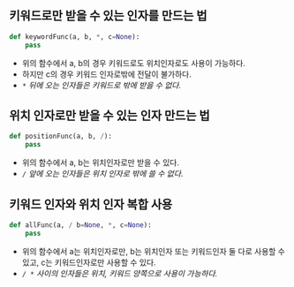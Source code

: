 ## 키워드로만 받을 수 있는 인자를 만드는 법
```Python
def keywordFunc(a, b, *, c=None):
	pass
```
- 위의 함수에서 a, b의 경우 키워드로도 위치인자로도 사용이 가능하다.
- 하지만 c의 경우 키워드 인자로밖에 전달이 불가하다.
- *`*` 뒤에 오는 인자들은 키워드로 밖에 받을 수 없다.*

## 위치 인자로만 받을 수 있는 인자 만드는 법
```Python
def positionFunc(a, b, /):
	pass
```
- 위의 함수에서 a, b는 위치인자로만 받을 수 있다.
- *`/` 앞에 오는 인자들은 위치 인자로 밖에 쓸 수 없다.*

## 키워드 인자와 위치 인자 복합 사용
```Python
def allFunc(a, / b=None, *, c=None):
	pass
```
- 위의 함수에서 a는 위치인자로만, b는 위치인자 또는 키워드인자 둘 다로 사용할 수 있고, c는 키워드인자로만 사용할 수 있다.
- *`/ *` 사이의 인자들은 위치, 키워드 양쪽으로 사용이 가능하다.*